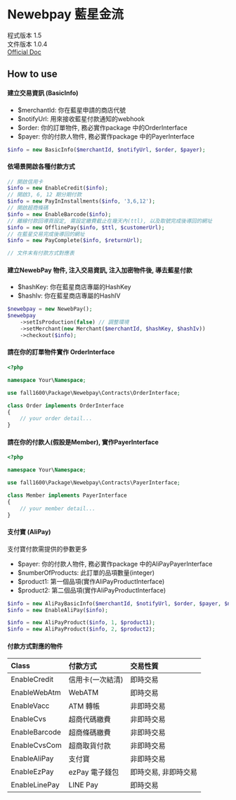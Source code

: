 # Newebpay 藍星金流

程式版本 1.5 <br>
文件版本 1.0.4 <br>
[Official Doc](https://www.newebpay.com/website/Page/content/download_api#1)

## How to use

#### 建立交易資訊 (BasicInfo)
 - $merchantId: 你在藍星申請的商店代號
 - $notifyUrl: 用來接收藍星付款通知的webhook
 - $order: 你的訂單物件, 務必實作package 中的OrderInterface
 - $payer: 你的付款人物件, 務必實作package 中的PayerInterface 
 
```php
$info = new BasicInfo($merchantId, $notifyUrl, $order, $payer);
```

#### 依場景開啟各種付款方式
```php
// 開啟信用卡
$info = new EnableCredit($info);
// 開啟3, 6, 12 期分期付款
$info = new PayInInstallments($info, '3,6,12');
// 開啟超商條碼
$info = new EnableBarcode($info);
// 離線付款回導頁設定, 需設定繳費截止在幾天內(ttl), 以及取號完成後導回的網址
$info = new OfflinePay($info, $ttl, $customerUrl);
// 在藍星交易完成後導回的網址
$info = new PayComplete($info, $returnUrl);

// 文件末有付款方式對應表
```

#### 建立NewebPay 物件, 注入交易資訊, 注入加密物件後, 導去藍星付款
 - $hashKey: 你在藍星商店專屬的HashKey
 - $hashIv: 你在藍星商店專屬的HashIV
 
```php
$newebpay = new NewebPay();
$newebpay
    ->setIsProduction(false) // 調整環境
    ->setMerchant(new Merchant($merchantId, $hashKey, $hashIv))
    ->checkout($info);
```

#### 請在你的訂單物件實作 OrderInterface

```php
<?php

namespace Your\Namespace;

use fall1600\Package\Newebpay\Contracts\OrderInterface;

class Order implements OrderInterface
{
    // your order detail...
}

```

#### 請在你的付款人(假設是Member), 實作PayerInterface

```php
<?php

namespace Your\Namespace;

use fall1600\Package\Newebpay\Contracts\PayerInterface;

class Member implements PayerInterface
{
    // your member detail...
}
```

#### 支付寶 (AliPay)

支付寶付款需提供的參數更多

- $payer: 你的付款人物件, 務必實作package 中的AliPayPayerInterface
- $numberOfProducts: 此訂單的品項數量(integer)
- $product1: 第一個品項(實作AliPayProductInterface)
- $product2: 第二個品項(實作AliPayProductInterface)

```php
$info = new AliPayBasicInfo($merchantId, $notifyUrl, $order, $payer, $numberOfProducts);
$info = new EnableAliPay($info);

$info = new AliPayProduct($info, 1, $product1);
$info = new AliPayProduct($info, 2, $product2);
```


#### 付款方式對應的物件

| Class             | 付款方式                  | 交易性質           |
|:------------------|:------------------------|:------------------|
| EnableCredit      | 信用卡(一次結清)           | 即時交易           |
| EnableWebAtm      | WebATM                  | 即時交易            |
| EnableVacc        | ATM 轉帳                 | 非即時交易          |
| EnableCvs         | 超商代碼繳費              | 非即時交易          |
| EnableBarcode     | 超商條碼繳費              | 非即時交易          |
| EnableCvsCom      | 超商取貨付款              | 非即時交易          |
| EnableAliPay      | 支付寶                   | 非即時交易          |
| EnableEzPay       | ezPay 電子錢包            | 即時交易, 非即時交易 |
| EnableLinePay     | LINE Pay                | 即時交易           |

